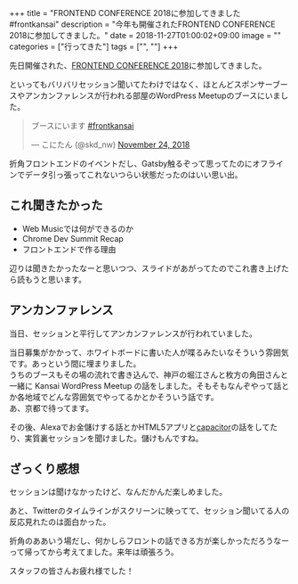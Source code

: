 +++
title = "FRONTEND CONFERENCE 2018に参加してきました #frontkansai"
description = "今年も開催されたFRONTEND CONFERENCE 2018に参加してきました。"
date = 2018-11-27T01:00:02+09:00
image = ""
categories = ["行ってきた"]
tags = ["", ""]
+++

先日開催された、[FRONTEND CONFERENCE 2018](https://2018.kfug.jp/)に参加してきました。  

といってもバリバリセッション聞いてたわけではなく、ほとんどスポンサーブースやアンカンファレンスが行われる部屋のWordPress Meetupのブースにいました。  

<blockquote class="twitter-tweet" data-partner="tweetdeck"><p lang="ja" dir="ltr">ブースにいます <a href="https://twitter.com/hashtag/frontkansai?src=hash&amp;ref_src=twsrc%5Etfw">#frontkansai</a></p>&mdash; こにたん (@skd_nw) <a href="https://twitter.com/skd_nw/status/1066145732460068864?ref_src=twsrc%5Etfw">November 24, 2018</a></blockquote>
<script async src="https://platform.twitter.com/widgets.js" charset="utf-8"></script>

折角フロントエンドのイベントだし、Gatsby触るぞって思ってたのにオフラインでデータ引っ張ってこれないつらい状態だったのはいい思い出。

## これ聞きたかった

- Web Musicでは何ができるのか
- Chrome Dev Summit Recap
- フロントエンドで作る理由

辺りは聞きたかったなーと思いつつ、スライドがあがってたのでこれ書き上げたら読もうと思います。

## アンカンファレンス
当日、セッションと平行してアンカンファレンスが行われていました。

当日募集がかかって、ホワイトボードに書いた人が喋るみたいなそういう雰囲気です。あっという間に埋まりました。  
うちのブースもその場の流れで書き込んで、神戸の堀江さんと枚方の角田さんと一緒に Kansai WordPress Meetup の話をしました。そもそもなんぞやって話とか各地域でどんな雰囲気でやってるかとかそういう話です。  
あ、京都で待ってます。

その後、Alexaでお金儲けする話とかHTML5アプリと[capacitor](https://capacitor.ionicframework.com/)の話をしてたり、実質裏セッションを聞けました。儲けもんですね。


## ざっくり感想
セッションは聞けなかったけど、なんだかんだ楽しめました。  

あと、Twitterのタイムラインがスクリーンに映ってて、セッション聞いてる人の反応見れたのは面白かった。

折角のああいう場だし、何かしらフロントの話できる方が楽しかっただろうなーって帰ってから考えてました。来年は頑張ろう。


スタッフの皆さんお疲れ様でした！